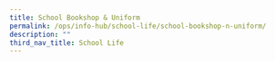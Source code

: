 ```yaml
---
title: School Bookshop & Uniform
permalink: /ops/info-hub/school-life/school-bookshop-n-uniform/
description: ""
third_nav_title: School Life
---
```

